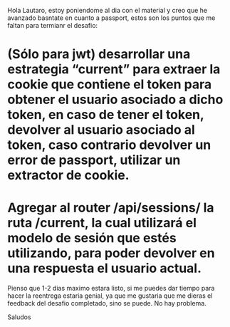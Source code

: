 Hola Lautaro, estoy poniendome al dia con el material y creo que he avanzado basntate en cuanto a passport, estos son los puntos que me faltan para termianr el desafio:

# (Sólo para jwt) desarrollar una estrategia “current” para extraer la cookie que contiene el token para obtener el usuario asociado a dicho token, en caso de tener el token, devolver al usuario asociado al token, caso contrario devolver un error de passport, utilizar un extractor de cookie.

# Agregar al router /api/sessions/ la ruta /current, la cual utilizará el modelo de sesión que estés utilizando, para poder devolver en una respuesta el usuario actual.

Pienso que 1-2 dias maximo estara listo, si me puedes dar tiempo para hacer la reentrega estaria genial, ya que me gustaria que me dieras el feedback del desafio completado, sino se puede. No hay problema.

Saludos
